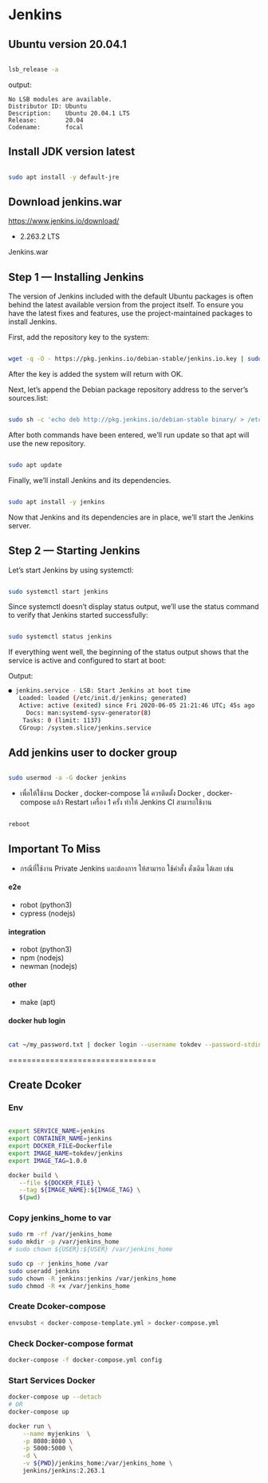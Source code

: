 # Jenkins

## Ubuntu version 20.04.1

```bash

lsb_release -a

```

output:

```
No LSB modules are available.
Distributor ID: Ubuntu
Description:    Ubuntu 20.04.1 LTS
Release:        20.04
Codename:       focal
```

## Install JDK version latest

```bash

sudo apt install -y default-jre

```

## Download jenkins.war 


https://www.jenkins.io/download/

* 2.263.2 LTS

Jenkins.war


## Step 1 — Installing Jenkins

The version of Jenkins included with the default Ubuntu packages is often behind the latest available version from the project itself. To ensure you have the latest fixes and features, use the project-maintained packages to install Jenkins.


First, add the repository key to the system:

```bash

wget -q -O - https://pkg.jenkins.io/debian-stable/jenkins.io.key | sudo apt-key add -

```
 

After the key is added the system will return with OK.

Next, let’s append the Debian package repository address to the server’s sources.list:


```bash

sudo sh -c 'echo deb http://pkg.jenkins.io/debian-stable binary/ > /etc/apt/sources.list.d/jenkins.list'

```
 

After both commands have been entered, we’ll run update so that apt will use the new repository.

```bash

sudo apt update

```
 

Finally, we’ll install Jenkins and its dependencies.

```bash

sudo apt install -y jenkins

```
 

Now that Jenkins and its dependencies are in place, we’ll start the Jenkins server.
## Step 2 — Starting Jenkins

Let’s start Jenkins by using systemctl:

```bash

sudo systemctl start jenkins

```
Since systemctl doesn’t display status output, we’ll use the status command to verify that Jenkins started successfully:

```bash

sudo systemctl status jenkins

```
 

If everything went well, the beginning of the status output shows that the service is active and configured to start at boot:

Output:

```bash
● jenkins.service - LSB: Start Jenkins at boot time
   Loaded: loaded (/etc/init.d/jenkins; generated)
   Active: active (exited) since Fri 2020-06-05 21:21:46 UTC; 45s ago
     Docs: man:systemd-sysv-generator(8)
    Tasks: 0 (limit: 1137)
   CGroup: /system.slice/jenkins.service
```

## Add jenkins user to docker group

```bash

sudo usermod -a -G docker jenkins

```

* เพื่อให้ใช้งาน Docker , docker-compose ได้ ควรติดตั้ง Docker , docker-compose แล้ว Restart เครื่อง 1 ครั้ง ทำให้ Jenkins CI สามารถใช้งาน


```bash

reboot

```

## Important To Miss


* กรณีที่ใช้งาน Private Jenkins และต้องการ ให้สามารถ ใช้คำสั่ง ดั่งเดิม ได้เลย เช่น


#### e2e
- robot (python3)
- cypress (nodejs)


#### integration
- robot (python3)
- npm (nodejs)
- newman (nodejs)


#### other
- make (apt)


#### docker hub login

```bash

cat ~/my_password.txt | docker login --username tokdev --password-stdin

```


================================

## Create Dcoker

### Env


```bash

export SERVICE_NAME=jenkins
export CONTAINER_NAME=jenkins
export DOCKER_FILE=Dockerfile
export IMAGE_NAME=tokdev/jenkins
export IMAGE_TAG=1.0.0


```

```bash
docker build \
   --file ${DOCKER_FILE} \
   --tag ${IMAGE_NAME}:${IMAGE_TAG} \
   $(pwd) 


```


### Copy jenkins_home to var


```bash
sudo rm -rf /var/jenkins_home
sudo mkdir -p /var/jenkins_home
# sudo chown ${USER}:${USER} /var/jenkins_home

sudo cp -r jenkins_home /var
sudo useradd jenkins
sudo chown -R jenkins:jenkins /var/jenkins_home
sudo chmod -R +x /var/jenkins_home

```

### Create Dcoker-compose


```bash
envsubst < docker-compose-template.yml > docker-compose.yml

```


### Check Docker-compose format


```bash
docker-compose -f docker-compose.yml config

```


### Start Services Docker


```bash
docker-compose up --detach
# OR
docker-compose up
```



```bash
docker run \
    --name myjenkins  \
    -p 8080:8080 \
    -p 5000:5000 \
    -d \
    -v ${PWD}/jenkins_home:/var/jenkins_home \
    jenkins/jenkins:2.263.1
```


